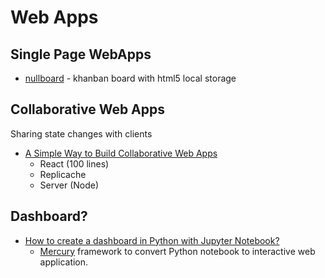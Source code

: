 Web Apps
========


Single Page WebApps
-------------------

* [nullboard](https://github.com/apankrat/nullboard) - khanban board with html5 local storage

Collaborative Web Apps
----------------------

Sharing state changes with clients

* [A Simple Way to Build Collaborative Web Apps](https://zjy.cloud/posts/collaborative-web-apps)
    * React (100 lines)
    * Replicache
    * Server (Node)

Dashboard?
---------

* [How to create a dashboard in Python with Jupyter Notebook?](https://mljar.com/blog/dashboard-python-jupyter-notebook/)
    * [Mercury](https://github.com/mljar/mercury) framework to convert Python notebook to interactive web application.
